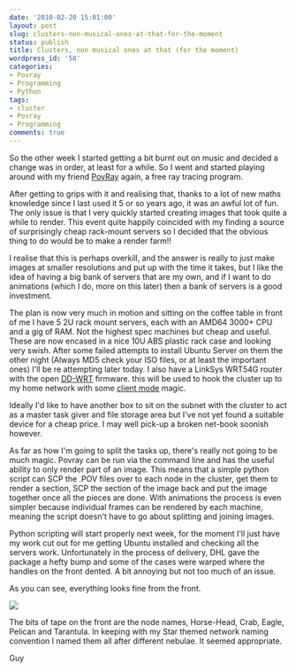 ```yaml
---
date: '2010-02-20 15:01:00'
layout: post
slug: clusters-non-musical-ones-at-that-for-the-moment
status: publish
title: Clusters, non musical ones at that (for the moment)
wordpress_id: '58'
categories:
- Povray
- Programming
- Python
tags:
- cluster
- Povray
- Programming
comments: true
---
```


So the other week I started getting a bit burnt out on music and decided a change was in order, at least for a while. So I went and started playing around with my friend [PovRay](http://povray.org/) again, a free ray tracing program.

After getting to grips with it and realising that, thanks to a lot of new maths knowledge since I last used it 5 or so years ago, it was an awful lot of fun. The only issue is that I very quickly started creating images that took quite a while to render. This event quite happily coincided with my finding a source of surprisingly cheap rack-mount servers so I decided that the obvious thing to do would be to make a render farm!!

I realise that this is perhaps overkill, and the answer is really to just make images at smaller resolutions and put up with the time it takes, but I like the idea of having a big bank of servers that are my own, and if I want to do animations (which I do, more on this later) then a bank of servers is a good investment.

The plan is now very much in motion and sitting on the coffee table in front of me I have 5 2U rack mount servers, each with an AMD64 3000+ CPU and a gig of RAM. Not the highest spec machines but cheap and useful. These are now encased in a nice 10U ABS plastic rack case and looking very swish. After some failed attempts to install Ubuntu Server on them the other night (Always MD5 check your ISO files, or at least the important ones) I'll be re attempting later today. I also have a LinkSys WRT54G router with the open [DD-WRT](http://www.dd-wrt.com/site/index) firmware. this will be used to hook the cluster up to my home network with some [client mode](http://www.dd-wrt.com/wiki/index.php/Client_Mode_Wireless) magic.

Ideally I'd like to have another box to sit on the subnet with the cluster to act as a master task giver and file storage area but I've not yet found a suitable device for a cheap price. I may well pick-up a broken net-book soonish however.

As far as how I'm going to split the tasks up, there's really not going to be much magic. Povray can be run via the command line and has the useful ability to only render part of an image.
This means that a simple python script can SCP the .POV files over to each node in the cluster, get them to render a section, SCP the section of the image back and put the image together once all the pieces are done. With animations the process is even simpler because individual frames can be rendered by each machine, meaning the script doesn't have to go about splitting and joining images.

Python scripting will start properly next week, for the moment I'll just have my work cut out for me getting Ubuntu installed and checking all the servers work. Unfortunately in the process of delivery, DHL gave the package a hefty bump and some of the cases were warped where the handles on the front dented. A bit annoying but not too much of an issue.

As you can see, everything looks fine from the front.


[![](http://3.bp.blogspot.com/_AvMGnA-mpis/S3_oNkSbkbI/AAAAAAAAACE/--OINm3r71c/s400/DSCN4739.JPG)](http://3.bp.blogspot.com/_AvMGnA-mpis/S3_oNkSbkbI/AAAAAAAAACE/--OINm3r71c/s1600-h/DSCN4739.JPG)


The bits of tape on the front are the node names, Horse-Head, Crab, Eagle, Pelican and Tarantula. In keeping with my Star themed network naming convention I named them all after different nebulae. It seemed appropriate.

Guy
